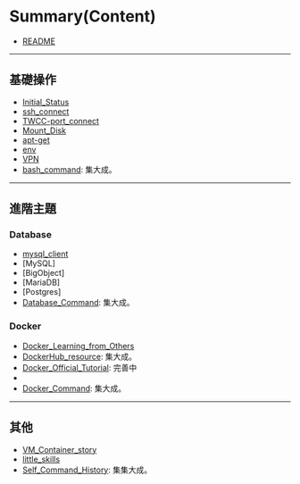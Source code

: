 # Summary(Content)

- [README](./README.md)

---

## 基礎操作

- [Initial_Status](./Initial_Status.md)
- [ssh_connect](./ssh_connect.md)
- [TWCC-port_connect](./TWCC-port_connect.md)
- [Mount_Disk](./Mount_Disk.md)
- [apt-get](./apt-get.md)
- [env](./env.md)
- [VPN](./VPN.md)
- [bash_command](./bash_command.md): 集大成。

---

## 進階主題

### Database

- [mysql_client](./mysql_client.md)
- [MySQL]
- [BigObject]
- [MariaDB]
- [Postgres]
- [Database_Command](./Database_Command.md): 集大成。

### Docker

- [Docker_Learning_from_Others](./Docker/Docker_Learning_from_Others.md)
- [DockerHub_resource](./Docker/DockerHub_resource.md): 集大成。
- [Docker_Official_Tutorial](./Docker/Docker_Official_Tutorial.md): 完善中
- [DockerFiles]: 完善中
- [Docker_Command](./Docker/Docker_Command.md): 集大成。

---

## 其他

- [VM_Container_story](./VM_Container_story.md)
- [little_skills](./little_skills.md)
- [Self_Command_History](./Self_Command_History.md): 集集大成。
